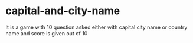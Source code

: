 # capital-and-city-name
It is a game with 10 question asked either with capital city name or country name and score is given out of 10
